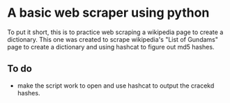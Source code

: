 # A basic web scraper using python
To put it short, this is to practice web scraping a wikipedia page to create a dictionary.
This one was created to scrape wikipedia's "List of Gundams" page to create a dictionary and using hashcat to figure out md5 hashes.

## To do
- make the script work to open and use hashcat to output the cracekd hashes.
